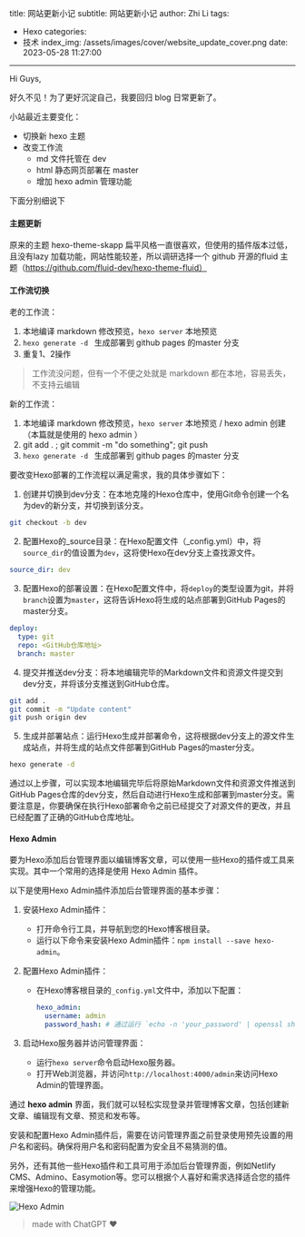title: 网站更新小记
subtitle: 网站更新小记
author: Zhi Li
tags:
  - Hexo
categories:
  - 技术
index_img: /assets/images/cover/website_update_cover.png
date: 2023-05-28 11:27:00
---
Hi Guys, 

好久不见！为了更好沉淀自己，我要回归 blog 日常更新了。

小站最近主要变化：

* 切换新 hexo 主题
* 改变工作流
  * md 文件托管在 dev 
  * html 静态网页部署在 master 
  * 增加 hexo admin 管理功能
  
下面分别细说下

#### 主题更新

原来的主题 hexo-theme-skapp 扁平风格一直很喜欢，但使用的插件版本过低，且没有lazy 加载功能，网站性能较差，所以调研选择一个 github 开源的fluid 主题（https://github.com/fluid-dev/hexo-theme-fluid）

#### 工作流切换

老的工作流：

1. 本地编译 markdown 修改预览，`hexo server` 本地预览
2. `hexo generate -d ` 生成部署到 github pages 的master 分支 
3. 重复1、2操作

> 工作流没问题，但有一个不便之处就是 markdown 都在本地，容易丢失，不支持云编辑

新的工作流：

1. 本地编译 markdown 修改预览，`hexo server` 本地预览 / hexo admin 创建（本篇就是使用的 hexo admin ）
2. git add . ; git commit -m "do something"; git push 
3. `hexo generate -d ` 生成部署到 github pages 的master 分支 

要改变Hexo部署的工作流程以满足需求，我的具体步骤如下：

1. 创建并切换到dev分支：在本地克隆的Hexo仓库中，使用Git命令创建一个名为dev的新分支，并切换到该分支。

```bash
git checkout -b dev
```

2. 配置Hexo的_source目录：在Hexo配置文件（_config.yml）中，将`source_dir`的值设置为`dev`，这将使Hexo在dev分支上查找源文件。

```yaml
source_dir: dev
```

3. 配置Hexo的部署设置：在Hexo配置文件中，将`deploy`的类型设置为git，并将`branch`设置为`master`，这将告诉Hexo将生成的站点部署到GitHub Pages的master分支。

```yaml
deploy:
  type: git
  repo: <GitHub仓库地址>
  branch: master
```

4. 提交并推送dev分支：将本地编辑完毕的Markdown文件和资源文件提交到dev分支，并将该分支推送到GitHub仓库。

```bash
git add .
git commit -m "Update content"
git push origin dev
```

5. 生成并部署站点：运行Hexo生成并部署命令，这将根据dev分支上的源文件生成站点，并将生成的站点文件部署到GitHub Pages的master分支。

```bash
hexo generate -d
```

通过以上步骤，可以实现本地编辑完毕后将原始Markdown文件和资源文件推送到GitHub Pages仓库的dev分支，然后自动进行Hexo生成和部署到master分支。需要注意是，你要确保在执行Hexo部署命令之前已经提交了对源文件的更改，并且已经配置了正确的GitHub仓库地址。

#### Hexo Admin


要为Hexo添加后台管理界面以编辑博客文章，可以使用一些Hexo的插件或工具来实现。其中一个常用的选择是使用 Hexo Admin 插件。

以下是使用Hexo Admin插件添加后台管理界面的基本步骤：

1. 安装Hexo Admin插件：
   - 打开命令行工具，并导航到您的Hexo博客根目录。
   - 运行以下命令来安装Hexo Admin插件：`npm install --save hexo-admin`。

2. 配置Hexo Admin插件：
   - 在Hexo博客根目录的`_config.yml`文件中，添加以下配置：
     ```yaml
     hexo_admin:
       username: admin
       password_hash: # 通过运行 `echo -n 'your_password' | openssl sha1` 命令生成密码的哈希值
     ```

3. 启动Hexo服务器并访问管理界面：
   - 运行`hexo server`命令启动Hexo服务器。
   - 打开Web浏览器，并访问`http://localhost:4000/admin`来访问Hexo Admin的管理界面。

通过 **hexo admin** 界面，我们就可以轻松实现登录并管理博客文章，包括创建新文章、编辑现有文章、预览和发布等。

安装和配置Hexo Admin插件后，需要在访问管理界面之前登录使用预先设置的用户名和密码。确保将用户名和密码配置为安全且不易猜测的值。

另外，还有其他一些Hexo插件和工具可用于添加后台管理界面，例如Netlify CMS、Admino、Easymotion等。您可以根据个人喜好和需求选择适合您的插件来增强Hexo的管理功能。

![Hexo Admin](https://i.imgtg.com/2023/05/28/OoZxwl.png)

> made with ChatGPT ♥